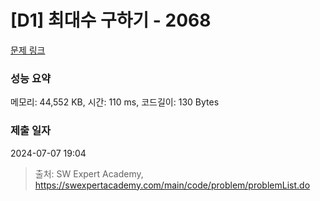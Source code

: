 # [D1] 최대수 구하기 - 2068 

[문제 링크](https://swexpertacademy.com/main/code/problem/problemDetail.do?contestProbId=AV5QQhbqA4QDFAUq) 

### 성능 요약

메모리: 44,552 KB, 시간: 110 ms, 코드길이: 130 Bytes

### 제출 일자

2024-07-07 19:04



> 출처: SW Expert Academy, https://swexpertacademy.com/main/code/problem/problemList.do